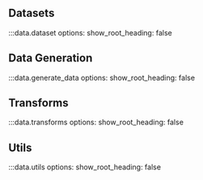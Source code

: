 ## Datasets

:::data.dataset
    options:
      show_root_heading: false

## Data Generation

:::data.generate_data
    options:
      show_root_heading: false

## Transforms

:::data.transforms
    options:
      show_root_heading: false

## Utils

:::data.utils
    options:
      show_root_heading: false